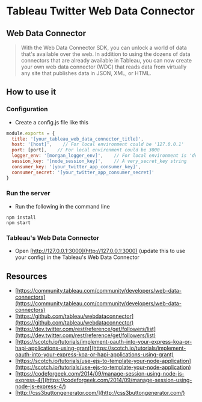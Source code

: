 # Tableau Twitter Web Data Connector

## Web Data Connector

> With the Web Data Connector SDK, you can unlock a world of data that's available over the web. In addition to using the dozens of data connectors that are already available in Tableau, you can now create your own web data connector (WDC) that reads data from virtually any site that publishes data in JSON, XML, or HTML.

## How to use it

### Configuration

- Create a config.js file like this

```js
module.exports = {
  title: '[your_tableau_web_data_connector_title]',
  host: '[host]',    // For local environment could be '127.0.0.1'
  port: [port],    // For local environment could be 3000
  logger_env: '[morgan_logger_env]',    // For local environment is 'dev'
  session_key: '[node_session_key]',    // A very_secret_key string
  consumer_key: '[your_twitter_app_consumer_key]',
  consumer_secret: '[your_twitter_app_consumer_secret]'
}
```

### Run the server

- Run the following in the command line

```
npm install
npm start
```

### Tableau's Web Data Connector

- Open [http://127.0.0.1:3000](http://127.0.0.1:3000) (update this to use your config) in the Tableau's Web Data Connector

## Resources

- [https://community.tableau.com/community/developers/web-data-connectors](https://community.tableau.com/community/developers/web-data-connectors)
- [https://github.com/tableau/webdataconnector](https://github.com/tableau/webdataconnector)
- [https://dev.twitter.com/rest/reference/get/followers/list](https://dev.twitter.com/rest/reference/get/followers/list)
- [https://scotch.io/tutorials/implement-oauth-into-your-express-koa-or-hapi-applications-using-grant](https://scotch.io/tutorials/implement-oauth-into-your-express-koa-or-hapi-applications-using-grant)
- [https://scotch.io/tutorials/use-ejs-to-template-your-node-application](https://scotch.io/tutorials/use-ejs-to-template-your-node-application)
- [https://codeforgeek.com/2014/09/manage-session-using-node-js-express-4/](https://codeforgeek.com/2014/09/manage-session-using-node-js-express-4/)
- [http://css3buttongenerator.com/](http://css3buttongenerator.com/)
